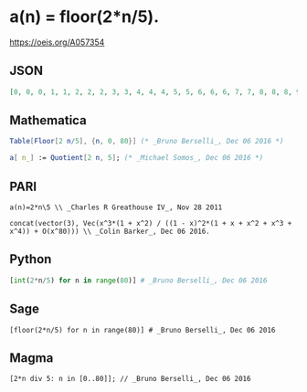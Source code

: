 # a\(n\) \= floor\(2\*n/5\)\.
https://oeis.org/A057354
## JSON
```JSON
[0, 0, 0, 1, 1, 2, 2, 2, 3, 3, 4, 4, 4, 5, 5, 6, 6, 6, 7, 7, 8, 8, 8, 9, 9, 10, 10, 10, 11, 11, 12, 12, 12, 13, 13, 14, 14, 14, 15, 15, 16, 16, 16, 17, 17, 18, 18, 18, 19, 19, 20, 20, 20, 21, 21, 22, 22, 22, 23, 23, 24, 24, 24, 25, 25, 26, 26, 26, 27, 27, 28, 28, 28, 29, 29, 30, 30]
```
## Mathematica
```Mathematica
Table[Floor[2 n/5], {n, 0, 80}] (* _Bruno Berselli_, Dec 06 2016 *)
```
```Mathematica
a[ n_] := Quotient[2 n, 5]; (* _Michael Somos_, Dec 06 2016 *)
```
## PARI
```PARI
a(n)=2*n\5 \\ _Charles R Greathouse IV_, Nov 28 2011
```
```PARI
concat(vector(3), Vec(x^3*(1 + x^2) / ((1 - x)^2*(1 + x + x^2 + x^3 + x^4)) + O(x^80))) \\ _Colin Barker_, Dec 06 2016.
```
## Python
```Python
[int(2*n/5) for n in range(80)] # _Bruno Berselli_, Dec 06 2016
```
## Sage
```Sage
[floor(2*n/5) for n in range(80)] # _Bruno Berselli_, Dec 06 2016
```
## Magma
```Magma
[2*n div 5: n in [0..80]]; // _Bruno Berselli_, Dec 06 2016
```
